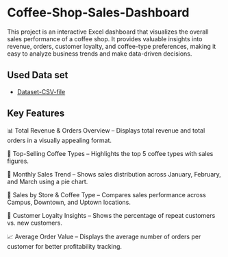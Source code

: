 # Coffee-Shop-Sales-Dashboard
This project is an interactive Excel dashboard that visualizes the overall sales performance of a coffee shop. It provides valuable insights into revenue, orders, customer loyalty, and coffee-type preferences, making it easy to analyze business trends and make data-driven decisions.

## Used Data set
- <a href= "https://github.com/AniruddhTiwari532/Coffee-Shop-Sales-Dashboard/blob/main/coffee_shop_sales.csv">Dataset-CSV-file</a>

## Key Features

📊 Total Revenue & Orders Overview – Displays total revenue and total orders in a visually appealing format.

🥇 Top-Selling Coffee Types – Highlights the top 5 coffee types with sales figures.

📅 Monthly Sales Trend – Shows sales distribution across January, February, and March using a pie chart.

🏪 Sales by Store & Coffee Type – Compares sales performance across Campus, Downtown, and Uptown locations.

🎯 Customer Loyalty Insights – Shows the percentage of repeat customers vs. new customers.

📈 Average Order Value – Displays the average number of orders per customer for better profitability tracking.

